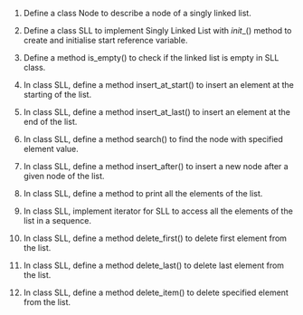 1. Define a class Node to describe a node of a singly linked list.

2. Define a class SLL to implement Singly Linked List with _init__() method to create and initialise start reference variable.

3. Define a method is_empty() to check if the linked list is empty in SLL class.

4. In class SLL, define a method insert_at_start() to insert an element at the starting of the list.

5. In class SLL, define a method insert_at_last() to insert an element at the end of the list.

6. In class SLL, define a method search() to find the node with specified element value.

7. In class SLL, define a method insert_after() to insert a new node after a given node of the list.

8. In class SLL, define a method to print all the elements of the list.

9. In class SLL, implement iterator for SLL to access all the elements of the list in a sequence.

10. In class SLL, define a method delete_first() to delete first element from the list.

11. In class SLL, define a method delete_last() to delete last element from the list.

12. In class SLL, define a method delete_item() to delete specified element from the list.